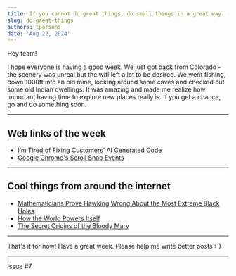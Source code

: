 ```yaml
---
title: If you cannot do great things, do small things in a great way. - Napoleon Hill
slug: do-great-things
authors: tparsons
date: 'Aug 22, 2024'
---
```

Hey team!

I hope everyone is having a good week. We just got back from Colorado - the scenery was unreal but the wifi left a lot to be desired. We went fishing, down 1000ft into an old mine, looking around some caves and checked out some old Indian dwellings. It was amazing and made me realize how important having time to explore new places really is. If you get a chance, go and do something soon.
<!-- truncate -->

---

## Web links of the week

- [I’m Tired of Fixing Customers’ AI Generated Code](https://medium.com/@thetateman/im-tired-of-fixing-customers-ai-generated-code-94816bde4ceb)
- [Google Chrome's Scroll Snap Events](https://developer.chrome.com/blog/scroll-snap-events?hl=en)

---

## Cool things from around the internet

- [Mathematicians Prove Hawking Wrong About the Most Extreme Black Holes](https://www.quantamagazine.org/mathematicians-prove-hawking-wrong-about-extremal-black-holes-20240821/)
- [How the World Powers Itself](https://googlemapsmania.blogspot.com/2024/08/how-world-powers-itself.html)
- [The Secret Origins of the Bloody Mary](https://www.esquire.com/food-drink/drinks/recipes/a27481/bloody-mary-origins-recipe/)

---

That's it for now! Have a great week. Please help me write better posts :-)

---

Issue #7
